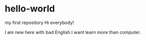 # hello-world
my first repository
Hi everybody!

I am new here with bad English.I want learn more than computer.
